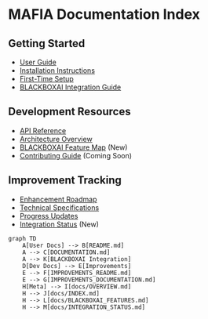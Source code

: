 # MAFIA Documentation Index

## Getting Started
- [User Guide](../README.md)
- [Installation Instructions](../DOCUMENTATION.md#installation)
- [First-Time Setup](../DOCUMENTATION.md#configuration)
- [BLACKBOXAI Integration Guide](../DOCUMENTATION.md#blackboxai-integration)

## Development Resources
- [API Reference](../DOCUMENTATION.md#api-reference)
- [Architecture Overview](../docs/OVERVIEW.md)
- [BLACKBOXAI Feature Map](../docs/BLACKBOXAI_FEATURES.md) (New)
- [Contributing Guide](../docs/CONTRIBUTING.md) (Coming Soon)

## Improvement Tracking
- [Enhancement Roadmap](../IMPROVEMENTS_README.md)
- [Technical Specifications](../IMPROVEMENTS_DOCUMENTATION.md)
- [Progress Updates](../IMPROVEMENTS_CHANGELOG.md)
- [Integration Status](../docs/INTEGRATION_STATUS.md) (New)

```mermaid
graph TD
    A[User Docs] --> B[README.md]
    A --> C[DOCUMENTATION.md]
    A --> K[BLACKBOXAI Integration]
    D[Dev Docs] --> E[Improvements]
    E --> F[IMPROVEMENTS_README.md]
    E --> G[IMPROVEMENTS_DOCUMENTATION.md]
    H[Meta] --> I[docs/OVERVIEW.md]
    H --> J[docs/INDEX.md]
    H --> L[docs/BLACKBOXAI_FEATURES.md]
    H --> M[docs/INTEGRATION_STATUS.md]
